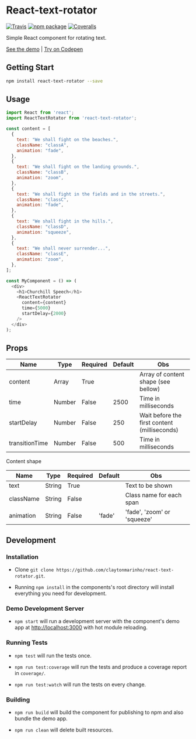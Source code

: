 # React-text-rotator

[![Travis][build-badge]][build]
[![npm package][npm-badge]][npm]
[![Coveralls][coveralls-badge]][coveralls]

Simple React component for rotating text.

[build-badge]: https://img.shields.io/travis/claytonmarinho/react-text-rotator/master.png?style=flat-square
[build]: https://travis-ci.org/claytonmarinho/react-text-rotator

[npm-badge]: https://img.shields.io/npm/v/npm-package.png?style=flat-square
[npm]: https://www.npmjs.org/package/npm-package

[coveralls-badge]: https://img.shields.io/coveralls/claytonmarinho/react-text-rotator/master.png?style=flat-square
[coveralls]: https://coveralls.io/github/claytonmarinho/react-text-rotator

[See the demo](https://claytonmarinho.github.io/react-text-rotator/) | [Try on Codepen](https://codepen.io/claytonmarinho/pen/gOwLgNR)

Getting Start
-----------

```bash
npm install react-text-rotator --save
```


Usage
-----------

```javascript
import React from 'react';
import ReactTextRotator from 'react-text-rotator';

const content = [
  {
    text: "We shall fight on the beaches.",
    className: "classA",
    animation: "fade",
  },
  {
    text: "We shall fight on the landing grounds.",
    className: "classB",
    animation: "zoom",
  },
  {
    text: "We shall fight in the fields and in the streets.",
    className: "classC",
    animation: "fade",
  },
  {
    text: "We shall fight in the hills.",
    className: "classD",
    animation: "squeeze",
  },
  {
    text: "We shall never surrender...",
    className: "classE",
    animation: "zoom",
  },
];

const MyComponent = () => (
  <div>
    <h1>Churchill Speech</h1>
    <ReactTextRotator
      content={content}
      time={5000}
      startDelay={2000}
    />
  </div>
);

```

Props
-----------

| Name | Type | Required | Default | Obs |
| --- | --- | --- | --- | --- |
| content | Array | True | | Array of content shape (see bellow)
| time | Number | False | 2500 | Time in milliseconds
| startDelay | Number | False | 250 | Wait before the first content (milliseconds)
| transitionTime | Number | False | 500 | Time in milliseconds

Content shape

| Name | Type | Required | Default | Obs |
| --- | --- | --- | --- | --- |
| text | String | True | | Text to be shown
| className | String | False | | Class name for each span
| animation | String | False | 'fade' |  'fade', 'zoom' or 'squeeze' 


Development
-----------

### Installation

- Clone `git clone https://github.com/claytonmarinho/react-text-rotator.git`.

- Running `npm install` in the components's root directory will install everything you need for development.

### Demo Development Server

- `npm start` will run a development server with the component's demo app at [http://localhost:3000](http://localhost:3000) with hot module reloading.

### Running Tests

- `npm test` will run the tests once.

- `npm run test:coverage` will run the tests and produce a coverage report in `coverage/`.

- `npm run test:watch` will run the tests on every change.

### Building

- `npm run build` will build the component for publishing to npm and also bundle the demo app.

- `npm run clean` will delete built resources.

